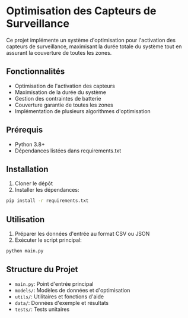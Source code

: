 # Optimisation des Capteurs de Surveillance

Ce projet implémente un système d'optimisation pour l'activation des capteurs de surveillance, maximisant la durée totale du système tout en assurant la couverture de toutes les zones.

## Fonctionnalités

- Optimisation de l'activation des capteurs
- Maximisation de la durée du système
- Gestion des contraintes de batterie
- Couverture garantie de toutes les zones
- Implémentation de plusieurs algorithmes d'optimisation

## Prérequis

- Python 3.8+
- Dépendances listées dans requirements.txt

## Installation

1. Cloner le dépôt
2. Installer les dépendances:
```bash
pip install -r requirements.txt
```

## Utilisation

1. Préparer les données d'entrée au format CSV ou JSON
2. Exécuter le script principal:
```bash
python main.py
```

## Structure du Projet

- `main.py`: Point d'entrée principal
- `models/`: Modèles de données et d'optimisation
- `utils/`: Utilitaires et fonctions d'aide
- `data/`: Données d'exemple et résultats
- `tests/`: Tests unitaires 